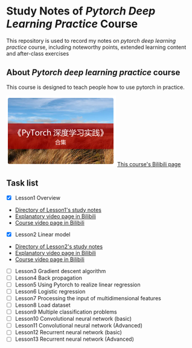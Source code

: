 # Study Notes of _Pytorch Deep Learning Practice_ Course
This repository is used to record my notes on _pytorch deep learning practice_ course, including noteworthy points, extended learning content and after-class exercises
## About _Pytorch deep learning practice_ course
This course is designed to teach people how to use pytorch in practice.


![Course screenshot from Bilibili](PytorchDeepLearningPracticeCourseScreenshot.png)
[This course's Bilibili page](https://www.bilibili.com/video/BV1Y7411d7Ys?)
## Task list
- [x] Lesson1 Overview
- [Directory of Lesson1's study notes](studyNotes/lesson1)
- [Explanatory video page in Bilibili](https://www.bilibili.com/video/BV12R4y1p7BG?spm_id_from=333.999.0.0)
- [Course video page in Bilibili](https://www.bilibili.com/video/BV1Y7411d7Ys?p=1)
- [x] Lesson2 Linear model
- [Directory of Lesson2's study notes](studyNotes/lesson2)
- [Explanatory video page in Bilibili](https://www.bilibili.com/video/BV19f4y1f7JR?spm_id_from=333.999.0.0)
- [Course video page in Bilibili](https://www.bilibili.com/video/BV1Y7411d7Ys?p=2)
- [ ] Lesson3 Gradient descent algorithm
- [ ] Lesson4 Back propagation
- [ ] Lesson5 Using Pytorch to realize linear regression
- [ ] Lesson6 Logistic regression
- [ ] Lesson7 Processing the input of multidimensional features
- [ ] Lesson8 Load dataset
- [ ] Lesson9 Multiple classification problems
- [ ] Lesson10 Convolutional neural network (basic)
- [ ] Lesson11 Convolutional neural network (Advanced)
- [ ] Lesson12 Recurrent neural network (basic)
- [ ] Lesson13 Recurrent neural network (Advanced)
